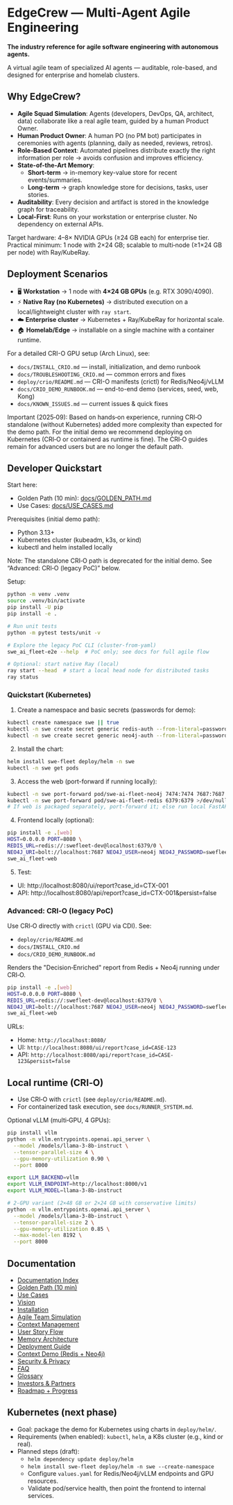 # EdgeCrew — Multi-Agent Agile Engineering

**The industry reference for agile software engineering with autonomous agents.**

A virtual agile team of specialized AI agents — auditable, role-based, and designed for enterprise and homelab clusters.

## Why EdgeCrew?

- **Agile Squad Simulation**: Agents (developers, DevOps, QA, architect, data) collaborate like a real agile team, guided by a human Product Owner.
- **Human Product Owner**: A human PO (no PM bot) participates in ceremonies with agents (planning, daily as needed, reviews, retros).
- **Role-Based Context**: Automated pipelines distribute exactly the right information per role → avoids confusion and improves efficiency.
- **State-of-the-Art Memory**:
  - **Short-term** → in-memory key-value store for recent events/summaries.
  - **Long-term** → graph knowledge store for decisions, tasks, user stories.
- **Auditability**: Every decision and artifact is stored in the knowledge graph for traceability.
- **Local-First**: Runs on your workstation or enterprise cluster. No dependency on external APIs.

Target hardware: 4–8× NVIDIA GPUs (≥24 GB each) for enterprise tier. Practical minimum: 1 node with 2×24 GB; scalable to multi‑node (≥1×24 GB per node) with Ray/KubeRay.

## Deployment Scenarios

- 🖥️ **Workstation** → 1 node with **4×24 GB GPUs** (e.g. RTX 3090/4090).
- ⚡ **Native Ray (no Kubernetes)** → distributed execution on a local/lightweight cluster with `ray start`.
- ☁️ **Enterprise cluster** → Kubernetes + Ray/KubeRay for horizontal scale.
- 🏠 **Homelab/Edge** → installable on a single machine with a container runtime.

For a detailed CRI-O GPU setup (Arch Linux), see:

- `docs/INSTALL_CRIO.md` — install, initialization, and demo runbook
- `docs/TROUBLESHOOTING_CRIO.md` — common errors and fixes
- `deploy/crio/README.md` — CRI-O manifests (crictl) for Redis/Neo4j/vLLM
- `docs/CRIO_DEMO_RUNBOOK.md` — end-to-end demo (services, seed, web, Kong)
- `docs/KNOWN_ISSUES.md` — current issues & quick fixes

Important (2025‑09): Based on hands‑on experience, running CRI‑O standalone (without Kubernetes) added more complexity than expected for the demo path. For the initial demo we recommend deploying on Kubernetes (CRI‑O or containerd as runtime is fine). The CRI‑O guides remain for advanced users but are no longer the default path.

## Developer Quickstart

Start here:

- Golden Path (10 min): [docs/GOLDEN_PATH.md](docs/GOLDEN_PATH.md)
- Use Cases: [docs/USE_CASES.md](docs/USE_CASES.md)

Prerequisites (initial demo path):

- Python 3.13+
- Kubernetes cluster (kubeadm, k3s, or kind)
- kubectl and helm installed locally

Note: The standalone CRI‑O path is deprecated for the initial demo. See “Advanced: CRI‑O (legacy PoC)” below.

Setup:

```bash
python -m venv .venv
source .venv/bin/activate
pip install -U pip
pip install -e .

# Run unit tests
python -m pytest tests/unit -v

# Explore the legacy PoC CLI (cluster-from-yaml)
swe_ai_fleet-e2e --help  # PoC only; see docs for full agile flow

# Optional: start native Ray (local)
ray start --head  # start a local head node for distributed tasks
ray status
```

### Quickstart (Kubernetes)

1) Create a namespace and basic secrets (passwords for demo):
```bash
kubectl create namespace swe || true
kubectl -n swe create secret generic redis-auth --from-literal=password=swefleet-dev || true
kubectl -n swe create secret generic neo4j-auth --from-literal=password=swefleet-dev || true
```

2) Install the chart:
```bash
helm install swe-fleet deploy/helm -n swe
kubectl -n swe get pods
```

3) Access the web (port-forward if running locally):
```bash
kubectl -n swe port-forward pod/swe-ai-fleet-neo4j 7474:7474 7687:7687 >/dev/null 2>&1 &
kubectl -n swe port-forward pod/swe-ai-fleet-redis 6379:6379 >/dev/null 2>&1 &
# If web is packaged separately, port-forward it; else run local FastAPI as below
```

4) Frontend locally (optional):
```bash
pip install -e .[web]
HOST=0.0.0.0 PORT=8080 \
REDIS_URL=redis://:swefleet-dev@localhost:6379/0 \
NEO4J_URI=bolt://localhost:7687 NEO4J_USER=neo4j NEO4J_PASSWORD=swefleet-dev \
swe_ai_fleet-web
```

5) Test:
- UI: http://localhost:8080/ui/report?case_id=CTX-001
- API: http://localhost:8080/api/report?case_id=CTX-001&persist=false

### Advanced: CRI‑O (legacy PoC)

Use CRI‑O directly with `crictl` (GPU via CDI). See:
 - `deploy/crio/README.md`
 - `docs/INSTALL_CRIO.md`
 - `docs/CRIO_DEMO_RUNBOOK.md`

Renders the "Decision‑Enriched" report from Redis + Neo4j running under CRI‑O.

```bash
pip install -e .[web]
HOST=0.0.0.0 PORT=8080 \
REDIS_URL=redis://:swefleet-dev@localhost:6379/0 \
NEO4J_URI=bolt://localhost:7687 NEO4J_USER=neo4j NEO4J_PASSWORD=swefleet-dev \
swe_ai_fleet-web
```

URLs:

- Home: `http://localhost:8080/`
- UI: `http://localhost:8080/ui/report?case_id=CASE-123`
- API: `http://localhost:8080/api/report?case_id=CASE-123&persist=false`

## Local runtime (CRI‑O)

- Use CRI‑O with `crictl` (see `deploy/crio/README.md`).
- For containerized task execution, see `docs/RUNNER_SYSTEM.md`.

Optional vLLM (multi‑GPU, 4 GPUs):

```bash
pip install vllm
python -m vllm.entrypoints.openai.api_server \
  --model /models/llama-3-8b-instruct \
  --tensor-parallel-size 4 \
  --gpu-memory-utilization 0.90 \
  --port 8000

export LLM_BACKEND=vllm
export VLLM_ENDPOINT=http://localhost:8000/v1
export VLLM_MODEL=llama-3-8b-instruct

# 2‑GPU variant (2×48 GB or 2×24 GB with conservative limits)
python -m vllm.entrypoints.openai.api_server \
  --model /models/llama-3-8b-instruct \
  --tensor-parallel-size 2 \
  --gpu-memory-utilization 0.85 \
  --max-model-len 8192 \
  --port 8000
```

## Documentation

- [Documentation Index](docs/INDEX.md)
- [Golden Path (10 min)](docs/GOLDEN_PATH.md)
- [Use Cases](docs/USE_CASES.md)
- [Vision](docs/VISION.md)
- [Installation](docs/INSTALLATION.md)
- [Agile Team Simulation](docs/AGILE_TEAM.md)
- [Context Management](docs/CONTEXT_MANAGEMENT.md)
- [User Story Flow](docs/USER_STORY_FLOW.md)
- [Memory Architecture](docs/MEMORY_ARCH.md)
- [Deployment Guide](docs/DEPLOYMENT.md)
- [Context Demo (Redis + Neo4j)](docs/CONTEXT_DEMO.md)
- [Security & Privacy](docs/SECURITY_PRIVACY.md)
- [FAQ](docs/FAQ.md)
- [Glossary](docs/GLOSSARY.md)
- [Investors & Partners](docs/INVESTORS.md)
- [Roadmap + Progress](ROADMAP.md)

## Kubernetes (next phase)

- Goal: package the demo for Kubernetes using charts in `deploy/helm/`.
- Requirements (when enabled): `kubectl`, `helm`, a K8s cluster (e.g., kind or real).
- Planned steps (draft):
  - `helm dependency update deploy/helm`
  - `helm install swe-fleet deploy/helm -n swe --create-namespace`
  - Configure `values.yaml` for Redis/Neo4j/vLLM endpoints and GPU resources.
  - Validate pod/service health, then point the frontend to internal services.
